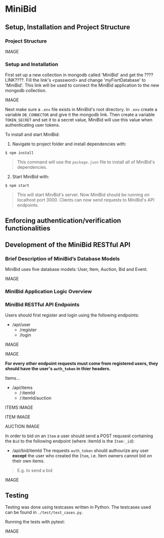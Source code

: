 # MiniBid
## Setup, Installation and Project Structure
### Project Structure
IMAGE
  

### Setup and Installation
First set up a new collection in mongodb called 'MiniBid' and get the ????LINK????. Fill the link's \<password> and change 'myFisrtDatabase' to 'MiniBid'. This link will be used to connect the MiniBid application to the new mongodb collection.

IMAGE

Next make sure a ```.env``` file exists in MiniBid's root directory. In ```.env``` create a variable ```DB_CONNECTOR``` and give it the mongodb link. Then create a variable ```TOKEN_SECRET``` and set it to a secret value, MiniBid will use this value when authenticating user tokens.
  
  To install and start MiniBid:
  
1. Navigate to project folder and install dependencies with: 
```
$ npm install
```
> This command will use the ```package.json``` file to install all of MiniBid's dependencies.
2. Start MiniBid with:
  ```
  $ npm start
  ```
  > This will start MiniBid's server.
  Now MiniBid should be running on localhost port 3000. Clients can now send requests to MiniBid's API endpoints. 
## Enforcing authentication/verification functionalities
## Development of the MiniBid RESTful API
### Brief Description of MiniBid’s Database Models
MiniBid uses five database models: User, Item, Auction, Bid and Event.

IMAGE
  
### MiniBid Application Logic Overview
### MiniBid RESTful API Endpoints
Users should first register and login using the following endpoints:
- /api/user
  - /register
  - /login
 
 IMAGE
 
 IMAGE

<b>For every other endpoint requests must come from registered users, they should have the user's ```auth_token``` in thier headers.</b>

Items...
- /api/items
  - /:itemId
  - /:itemId/auction

ITEMS IMAGE

ITEM IMAGE

AUCTION IMAGE

In order to bid on an ```Item``` a user should send a POST requsest containing the ```Bid``` to the following endpoint (where :itemId is the ```Item:_id```):
- /api/bid/itemId
The requests ```auth_token``` should authourize any user <b>except</b> the user who created the ```Item```, i.e. Item owners cannot bid on their own items.
> E.g. to send a bid

IMAGE
## Testing
Testing was done using testcases written in Python. The testcases used can be found in ```./test/test_cases.py```.

Running the tests with pytest: 

IMAGE
